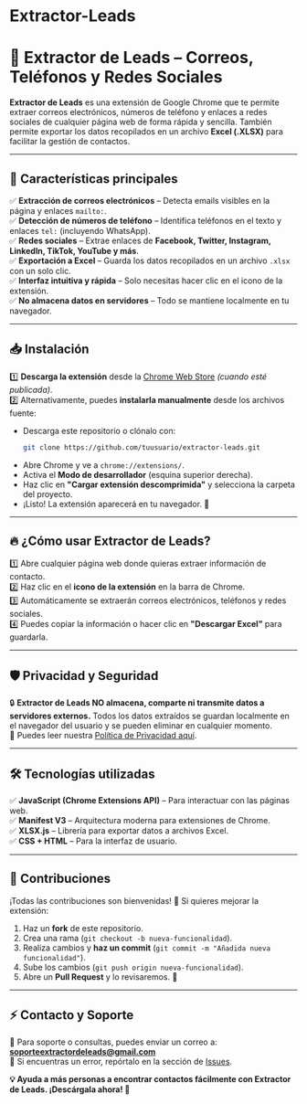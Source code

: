 # Extractor-Leads

# 📩 Extractor de Leads – Correos, Teléfonos y Redes Sociales

**Extractor de Leads** es una extensión de Google Chrome que te permite extraer correos electrónicos, números de teléfono y enlaces a redes sociales de cualquier página web de forma rápida y sencilla. También permite exportar los datos recopilados en un archivo **Excel (.XLSX)** para facilitar la gestión de contactos.

---

## 🚀 **Características principales**
✅ **Extracción de correos electrónicos** – Detecta emails visibles en la página y enlaces `mailto:`.  
✅ **Detección de números de teléfono** – Identifica teléfonos en el texto y enlaces `tel:` (incluyendo WhatsApp).  
✅ **Redes sociales** – Extrae enlaces de **Facebook, Twitter, Instagram, LinkedIn, TikTok, YouTube y más**.  
✅ **Exportación a Excel** – Guarda los datos recopilados en un archivo `.xlsx` con un solo clic.  
✅ **Interfaz intuitiva y rápida** – Solo necesitas hacer clic en el icono de la extensión.  
✅ **No almacena datos en servidores** – Todo se mantiene localmente en tu navegador.  

---

## 📥 **Instalación**

1️⃣ **Descarga la extensión** desde la [Chrome Web Store](#) *(cuando esté publicada)*.  
2️⃣ Alternativamente, puedes **instalarla manualmente** desde los archivos fuente:

- Descarga este repositorio o clónalo con:
  ```bash
  git clone https://github.com/tuusuario/extractor-leads.git
  ```
- Abre Chrome y ve a `chrome://extensions/`.
- Activa el **Modo de desarrollador** (esquina superior derecha).
- Haz clic en **"Cargar extensión descomprimida"** y selecciona la carpeta del proyecto.
- ¡Listo! La extensión aparecerá en tu navegador. 🎉

---

## 🔥 **¿Cómo usar Extractor de Leads?**

1️⃣ Abre cualquier página web donde quieras extraer información de contacto.  
2️⃣ Haz clic en el **icono de la extensión** en la barra de Chrome.  
3️⃣ Automáticamente se extraerán correos electrónicos, teléfonos y redes sociales.  
4️⃣ Puedes copiar la información o hacer clic en **"Descargar Excel"** para guardarla.  

---

## 🛡 **Privacidad y Seguridad**
🔒 **Extractor de Leads NO almacena, comparte ni transmite datos a servidores externos.** Todos los datos extraídos se guardan localmente en el navegador del usuario y se pueden eliminar en cualquier momento.  
🔹 Puedes leer nuestra [Política de Privacidad aquí](https://tuusuario.github.io/extractor-leads/privacy_policy.html).  

---

## 🛠 **Tecnologías utilizadas**
✅ **JavaScript (Chrome Extensions API)** – Para interactuar con las páginas web.  
✅ **Manifest V3** – Arquitectura moderna para extensiones de Chrome.  
✅ **XLSX.js** – Librería para exportar datos a archivos Excel.  
✅ **CSS + HTML** – Para la interfaz de usuario.  

---

## 📝 **Contribuciones**
¡Todas las contribuciones son bienvenidas! 🎉
Si quieres mejorar la extensión:
1. Haz un **fork** de este repositorio.
2. Crea una rama (`git checkout -b nueva-funcionalidad`).
3. Realiza cambios y **haz un commit** (`git commit -m "Añadida nueva funcionalidad"`).
4. Sube los cambios (`git push origin nueva-funcionalidad`).
5. Abre un **Pull Request** y lo revisaremos. 🚀

---

## ⚡ **Contacto y Soporte**
📩 Para soporte o consultas, puedes enviar un correo a: **soporteextractordeleads@gmail.com**  
🐞 Si encuentras un error, repórtalo en la sección de [Issues](https://github.com/tuusuario/extractor-leads/issues).  

**💡 Ayuda a más personas a encontrar contactos fácilmente con Extractor de Leads. ¡Descárgala ahora! 🚀**
